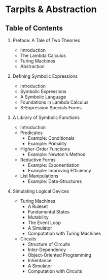 Tarpits & Abstraction
=====================

Table of Contents
-----------------

1. Preface: A Tale of Two Theories
	- Introduction
	- The Lambda Calculus
	- Turing Machines
	- Abstraction

2. Defining Symbolic Expressions
	- Introduction
	- Symbolic Expressions
	- A Symbolic Language
	- Foundations in Lambda Calculus
	- S-Expression Specials Forms

3. A Library of Symbolic Functions
	- Introduction
	- Predicates
		- Example: Conditionals
		- Example: Primality
	- Higher-Order Functions
		- Example: Newton's Method
	- Reductive Forms
		- Example: Exponentiation
		- Example: Improving Efficiency
	- List Manipulations
		- Example: Data-Structures

4. Simulating Logical Devices
	- Turing Machines
		- A Ruleset
		- Fundamental States
		- Mutability
		- The Event Loop
		- A Simulator
		- Computation with Turing Machines
	- Circuits
		- Structure of Circuits
		- Inter-Dependency
		- Object-Oriented Programming
		- Inheritance
		- A Simulator
		- Computation with Circuits 